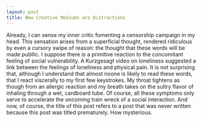 ```yaml
---
layout: post
title: New Creative Mediums are Distractions
---
```




Already, I can sense my inner critic fomenting a censorship campaign in my head. This sensation arises from a superficial thought, rendered ridiculous by even a cursory swipe of reason: the thought that these words will be made publlic. I suppose there is a primitive reaction to the concomitant feeling of social vulnerability. A Kurzgesagt video on loneliness suggested a link between the feelings of loneliness and physical pain. It is not surprising that, although I understand that almost noone is likely to read these words, that I react viscerally to my first few keystrokes. My throat tightens as though from an allergic reaction and my breath takes on the sultry flavor of inhaling through a wet, cardboard tube. Of course, all these symptoms only serve to accelerate the oncoming train wreck of a social interaction. And now, of course, the title of this post refers to a post that was never written because this post was titled prematurely. How mysterious. 
